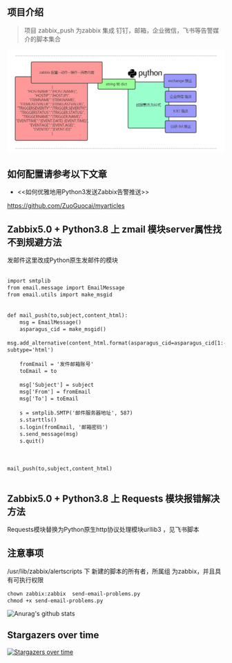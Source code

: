 
## 项目介绍

> 项目 zabbix_push 为zabbix 集成 钉钉，邮箱，企业微信，飞书等告警媒介的脚本集合


![image](https://raw.githubusercontent.com/ZuoGuocai/zabbix_push/master/images/sendmap.png)

## 如何配置请参考以下文章

- <<如何优雅地用Python3发送Zabbix告警推送>>

https://github.com/ZuoGuocai/myarticles


##  Zabbix5.0  + Python3.8 上 zmail 模块server属性找不到规避方法

发邮件这里改成Python原生发邮件的模块

```

import smtplib
from email.message import EmailMessage
from email.utils import make_msgid


def mail_push(to,subject,content_html):
    msg = EmailMessage()
    asparagus_cid = make_msgid()
    msg.add_alternative(content_html.format(asparagus_cid=asparagus_cid[1:-1]), subtype='html')

    fromEmail = '发件邮箱账号'
    toEmail = to

    msg['Subject'] = subject
    msg['From'] = fromEmail
    msg['To'] = toEmail

    s = smtplib.SMTP('邮件服务器地址', 587)
    s.starttls()
    s.login(fromEmail, '邮箱密码')
    s.send_message(msg)
    s.quit()



mail_push(to,subject,content_html)


```

##  Zabbix5.0  + Python3.8 上 Requests 模块报错解决方法

Requests模块替换为Python原生http协议处理模块urllib3 ，见飞书脚本



## 注意事项

/usr/lib/zabbix/alertscripts 下 新建的脚本的所有者，所属组 为zabbix，并且具有可执行权限


```
chown zabbix:zabbix  send-email-problems.py
chmod +x send-email-problems.py

```








![Anurag's github stats](https://github-readme-stats.vercel.app/api?username=ZuoGuocai&show_icons=true&theme=radical)


## Stargazers over time

[![Stargazers over time](https://starchart.cc/ZuoGuocai/zabbix_push.svg)](https://starchart.cc/ZuoGuocai/zabbix_push)


